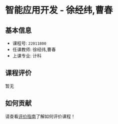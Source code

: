 # 智能应用开发 - 徐经纬,曹春

## 基本信息

- 课程号: `22011800`
- 任课教师: 徐经纬,曹春
- 上课专业: 计科

## 课程评价

暂无

## 如何贡献

请查看[评价指南](../how-to-comment.md)了解如何评价课程！

